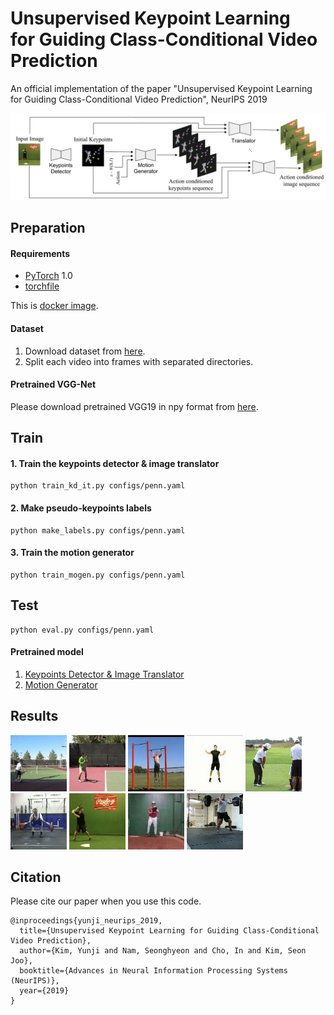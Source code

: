 # Unsupervised Keypoint Learning <br/> for Guiding Class-Conditional Video Prediction
An official implementation of the paper "Unsupervised Keypoint Learning for Guiding Class-Conditional Video Prediction", NeurIPS 2019

<p align="left">
  <img src='img/model_overview.png' width="860" title="Overview">
</p>


## Preparation

#### Requirements
- [PyTorch](https://github.com/pytorch/pytorch) 1.0
- [torchfile](https://github.com/bshillingford/python-torchfile)

This is [docker image](https://github.com/pytorch/pytorch).

#### Dataset
1. Download dataset from [here](https://github.com/pytorch/pytorch).
2. Split each video into frames with separated directories.

#### Pretrained VGG-Net
Please download pretrained VGG19 in npy format from [here](https://github.com/machrisaa/tensorflow-vgg).


## Train

#### 1. Train the keypoints detector & image translator
```
python train_kd_it.py configs/penn.yaml
```

#### 2. Make pseudo-keypoints labels
```
python make_labels.py configs/penn.yaml
```

#### 3. Train the motion generator
```
python train_mogen.py configs/penn.yaml
```


## Test
```
python eval.py configs/penn.yaml
```

#### Pretrained model
1. [Keypoints Detector & Image Translator](https://github.com/pytorch/pytorch)
2. [Motion Generator](https://github.com/pytorch/pytorch)


## Results

<p>
   <img src='img/tennis_serve.gif' width=90 />
   <img src='img/tennis_forehand.gif' width=90 />
   <img src='img/pull_up.gif' width=90 />
   <img src='img/jumping_jacks.gif' width=90 />
   <img src='img/golf_swing.gif' width=90 />
   <img src='img/clean_and_jerk.gif' width=90 />
   <img src='img/baseball_swing.gif' width=90 />
   <img src='img/baseball_pitch.gif' width=90 />
   <img src='img/squats.gif' width=90 />
</p>


## Citation
Please cite our paper when you use this code.
```
@inproceedings{yunji_neurips_2019,
  title={Unsupervised Keypoint Learning for Guiding Class-Conditional Video Prediction},
  author={Kim, Yunji and Nam, Seonghyeon and Cho, In and Kim, Seon Joo},
  booktitle={Advances in Neural Information Processing Systems (NeurIPS)},
  year={2019}
}
```
